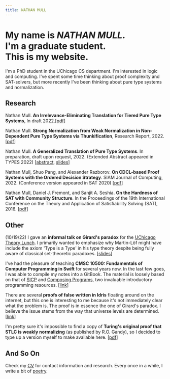 ```yaml
---
title: NATHAN MULL
---
```

# My name is *NATHAN MULL*.<br>I'm a graduate student.<br>This is my website.

I'm a PhD student in the UChicago CS department.
I'm interested in logic and computing.
I've spent some time thinking about proof complexity and SAT-solvers, but more recently I've been thinking about pure type systems and normalization.

## Research

Nathan Mull. **An Irrelevance-Eliminating Translation for Tiered Pure Type Systems**, In draft 2022.[[pdf](pdfs/irrelevant.pdf)]

Nathan Mull. **Strong Normalization from Weak Normalization in Non-Dependent Pure Type Systems via Thunkification**, Research Report, 2022. [[pdf](pdfs/thunk.pdf)]

Nathan Mull. **A Generalized Translation of Pure Type Systems**. In preparation, draft upon request, 2022. (Extended Abstract appeared in TYPES 2022) [[abstract](https://types22.inria.fr/files/2022/06/TYPES_2022_paper_73.pdf), [slides](https://types22.inria.fr/files/2022/06/TYPES_2022_slides_73.pdf)]

Nathan Mull, Shuo Pang, and Alexander Razborov. **On CDCL-based Proof Systems with the Ordered Decision Strategy**. SIAM Journal of Computing, 2022. (Conference version appeared in SAT 2020) [[pdf](https://arxiv.org/pdf/1909.04135.pdf)]

Nathan Mull, Daniel J. Fremont, and Sanjit A. Seshia. **On the Hardness of SAT with Community Structure**. In the Proceedings of the 19th International Conference on the Theory and Application of Satisfiability Solving (SAT), 2016. [[pdf](https://arxiv.org/pdf/1602.08620.pdf)]

## Other

(10/19/22)
I gave an **informal talk on Girard's paradox** for the [UChicago Theory Lunch](https://orecchia.net/event/theory-lunch/).
I primarily wanted to emphasize why Martin-Löf might have include the axiom 'Type is a Type' in his type theory despite being fully aware of classical set-theoretic paradoxes. [[slides](pdfs/lunch-slides.pdf)]

I've had the pleasure of teaching **CMSC 10500: Fundamentals of Computer Programming in Swift** for several years now.
In the last few goes, I was able to compile my notes into a GitBook.
The material is loosely based on that of [SICP](https://mitp-content-server.mit.edu/books/content/sectbyfn/books_pres_0/6515/sicp.zip/index.html) and [Composing Programs](http://www.composingprograms.com), two invaluable introductory programming resources. [[link](https://nmmull.gitbook.io/cmsc-10500/)]

There are several **proofs of false written in Idris** floating around on the internet, but this one is interesting to me because it's not immediately clear what the problem is.
The proof is in essence the one of Girard's paradox.
I believe the issue stems from the way that universe levels are determined.
[[link](https://github.com/nmmull/Falsum)]

I'm pretty sure it's impossible to find a copy of **Turing's original proof that STLC is weakly normalizing** (as published by R.O. Gandy), so I decided to type up a version myself to make available here. [[pdf](pdfs/turing.pdf)]

## And So On

Check my [CV](pdfs/CV.pdf) for contact information and research.
Every once in a while, I write a bit of [poetry](pages/poetry.md).
